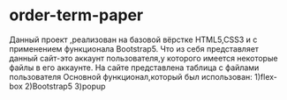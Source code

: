 # order-term-paper
Данный проект ,реализован на базовой вёрстке HTML5,CSS3 и с применением функционала Bootstrap5.
Что из себя представляет данный сайт-это аккаунт пользователя,у которого имеется некоторые файлы в его аккаунте.
На сайте представлена таблица с файлами пользователя
Основной функционал,который был использован:
1)flex-box
2)Bootstrap5
3)popup
